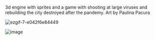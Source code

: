 3d engine with sprites and a game with shooting at large viruses and rebuilding the city destroyed after the pandemy.
Art by Paulina Pacura

![ezgif-7-e042f6e84449](https://user-images.githubusercontent.com/33597927/113147668-4abec080-9231-11eb-8490-9e3dd749d22a.gif)

![image](https://user-images.githubusercontent.com/33597927/113145343-9a4fbd00-922e-11eb-9944-218095f85db2.png)


